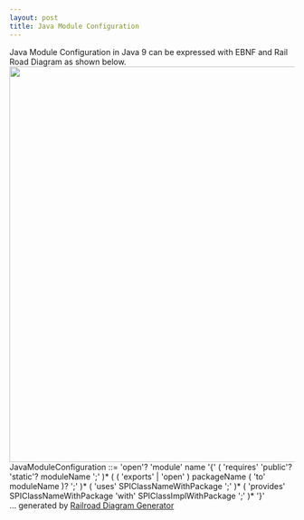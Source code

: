 ```yaml
---
layout: post
title: Java Module Configuration
---
```


<div class="message">
  Java Module Configuration in Java 9 can be expressed with EBNF and Rail Road Diagram as shown below.
</div>

<img src="https://i.pinimg.com/originals/f3/6e/27/f36e27550dfbe6fdf957a4ee6133d21c.png" alt="" style="width:700px;"/>

<div class="message">
JavaModuleConfiguration
         ::= 'open'? 'module' name '{' ( 'requires' 'public'? 'static'? moduleName ';' )* ( ( 'exports' | 'open' ) packageName ( 'to' moduleName )? ';' )* ( 'uses' SPIClassNameWithPackage ';' )* ( 'provides' SPIClassNameWithPackage 'with' SPIClassImplWithPackage ';' )* '}'
</div>

<div>
... generated by <a name="Railroad-Diagram-Generator" class="signature" title="http://www.bottlecaps.de/rr/ui" href="http://www.bottlecaps.de/rr/ui" target="_blank">Railroad Diagram Generator</a>
</div>




